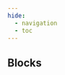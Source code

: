 ```yaml
---
hide:
  - navigation
  - toc
---
```

<script src="https://cdnjs.cloudflare.com/ajax/libs/dompurify/3.0.8/purify.min.js"></script>
<link rel="stylesheet" href="/styles/workflows.css">
<script src="/javascript/workflows.js"></script>
<section class="mdx-container portfolio-section">
  <div class="md-grid md-typeset">
    <div class="text-center">
      <h1>Blocks</h1>
    </div>
    <div class="custom-grid">
<!--- AUTOGENERATED_BLOCKS_LIST -->
<p class="card block-card" data-url="detections_consensus" data-name="DetectionsConsensus" data-desc="Combine predictions from multiple detections models to make a decision about object presence." data-labels="FUSION, APACHE-2.0" data-author=""></p>
<p class="card block-card" data-url="clip_comparison" data-name="ClipComparison" data-desc="Compare CLIP image and text embeddings." data-labels="MODEL, APACHE-2.0" data-author=""></p>
<p class="card block-card" data-url="lmm" data-name="LMM" data-desc="Run a large language model." data-labels="MODEL, APACHE-2.0" data-author=""></p>
<p class="card block-card" data-url="lmm_for_classification" data-name="LMMForClassification" data-desc="Run a large language model for classification." data-labels="MODEL, APACHE-2.0" data-author=""></p>
<p class="card block-card" data-url="ocr_model" data-name="OCRModel" data-desc="Run Optical Character Recognition on a model." data-labels="MODEL, APACHE-2.0" data-author=""></p>
<p class="card block-card" data-url="yolo_world_model" data-name="YoloWorldModel" data-desc="Run a zero-shot object detection model." data-labels="MODEL, APACHE-2.0" data-author=""></p>
<p class="card block-card" data-url="roboflow_instance_segmentation_model" data-name="RoboflowInstanceSegmentationModel" data-desc="Predict the shape and size of objects." data-labels="MODEL, APACHE-2.0" data-author=""></p>
<p class="card block-card" data-url="roboflow_keypoint_detection_model" data-name="RoboflowKeypointDetectionModel" data-desc="Predict skeletons on objects." data-labels="MODEL, APACHE-2.0" data-author=""></p>
<p class="card block-card" data-url="roboflow_classification_model" data-name="RoboflowClassificationModel" data-desc="Apply a single tag to an image." data-labels="MODEL, APACHE-2.0" data-author=""></p>
<p class="card block-card" data-url="roboflow_multi_label_classification_model" data-name="RoboflowMultiLabelClassificationModel" data-desc="Apply multiple tags to an image." data-labels="MODEL, APACHE-2.0" data-author=""></p>
<p class="card block-card" data-url="roboflow_object_detection_model" data-name="RoboflowObjectDetectionModel" data-desc="Localize objects with bounding boxes." data-labels="MODEL, APACHE-2.0" data-author=""></p>
<p class="card block-card" data-url="barcode_detector" data-name="BarcodeDetector" data-desc="Run Optical Character Recognition on a model." data-labels="MODEL, APACHE-2.0" data-author=""></p>
<p class="card block-card" data-url="qr_code_detector" data-name="QRCodeDetector" data-desc="Detect the location of QR codes in an image." data-labels="MODEL, APACHE-2.0" data-author=""></p>
<p class="card block-card" data-url="absolute_static_crop" data-name="AbsoluteStaticCrop" data-desc="Use absolute coordinates for cropping." data-labels="TRANSFORMATION, APACHE-2.0" data-author=""></p>
<p class="card block-card" data-url="crop" data-name="Crop" data-desc="Create dynamic crops from a detections model." data-labels="TRANSFORMATION, APACHE-2.0" data-author=""></p>
<p class="card block-card" data-url="detection_offset" data-name="DetectionOffset" data-desc="Apply a fixed offset on the width and height of detections." data-labels="TRANSFORMATION, APACHE-2.0" data-author=""></p>
<p class="card block-card" data-url="relative_static_crop" data-name="RelativeStaticCrop" data-desc="Use relative coordinates for cropping." data-labels="TRANSFORMATION, APACHE-2.0" data-author=""></p>
<p class="card block-card" data-url="detections_transformation" data-name="DetectionsTransformation" data-desc="Transforms detections manipulating detected Bounding Boxes" data-labels="TRANSFORMATION, APACHE-2.0" data-author=""></p>
<p class="card block-card" data-url="detections_rate_limiter" data-name="DetectionsRateLimiter" data-desc="Exclude detections from further processing based on configurable conditions" data-labels="SAMPLING, APACHE-2.0" data-author=""></p>
<p class="card block-card" data-url="condition" data-name="Condition" data-desc="Creates alternative execution branches for data" data-labels="FLOW_CONTROL, APACHE-2.0" data-author=""></p>
<p class="card block-card" data-url="roboflow_dataset_upload" data-name="RoboflowDatasetUpload" data-desc="Save images and predictions in your Roboflow Dataset" data-labels="SINK, APACHE-2.0" data-author=""></p>
<p class="card block-card" data-url="detections_filter" data-name="DetectionsFilter" data-desc="Filters out unwanted Bounding Boxes based on conditions specified" data-labels="TRANSFORMATION, APACHE-2.0" data-author=""></p>
<!--- AUTOGENERATED_BLOCKS_LIST -->
    </div>
  </div>
</section>
